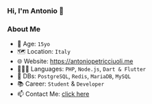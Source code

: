 ### Hi, I'm Antonio 👋

### About Me

- 📆 Age: ```15yo```
- 🗺 Location: ```Italy```
- 🌐 Website: https://antoniopetricciuoli.me
- 👨🏻‍💻 Languages: ```PHP```, ```Node.js```, ```Dart & Flutter```
- 📂 DBs: ```PostgreSQL```, ```Redis```, ```MariaDB```, ```MySQL```
- 📚 Career: ```Student``` & ```Developer```
- 📫 Contact Me: <a href='https://antoniopetricciuoli.me#contact'>click here</a>


